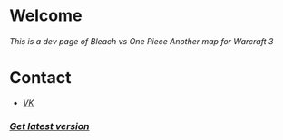 # Welcome
###### This is a dev page of Bleach vs One Piece Another map for Warcraft 3

# Contact
* *[VK](https://vk.com/rossoliny)*

### *[Get latest version](https://github.com/rossoliny/bvo-another/releases)*
